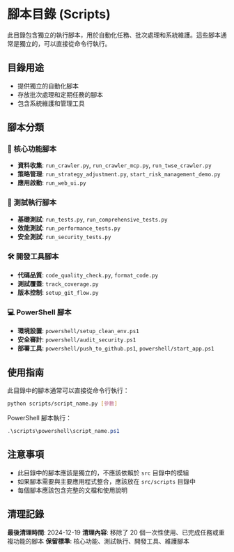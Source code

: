 # 腳本目錄 (Scripts)

此目錄包含獨立的執行腳本，用於自動化任務、批次處理和系統維護。這些腳本通常是獨立的，可以直接從命令行執行。

## 目錄用途

- 提供獨立的自動化腳本
- 存放批次處理和定期任務的腳本
- 包含系統維護和管理工具

## 腳本分類

### 🚀 核心功能腳本
- **資料收集**: `run_crawler.py`, `run_crawler_mcp.py`, `run_twse_crawler.py`
- **策略管理**: `run_strategy_adjustment.py`, `start_risk_management_demo.py`
- **應用啟動**: `run_web_ui.py`

### 🧪 測試執行腳本
- **基礎測試**: `run_tests.py`, `run_comprehensive_tests.py`
- **效能測試**: `run_performance_tests.py`
- **安全測試**: `run_security_tests.py`

### 🛠️ 開發工具腳本
- **代碼品質**: `code_quality_check.py`, `format_code.py`
- **測試覆蓋**: `track_coverage.py`
- **版本控制**: `setup_git_flow.py`

### 💻 PowerShell 腳本
- **環境設置**: `powershell/setup_clean_env.ps1`
- **安全審計**: `powershell/audit_security.ps1`
- **部署工具**: `powershell/push_to_github.ps1`, `powershell/start_app.ps1`

## 使用指南

此目錄中的腳本通常可以直接從命令行執行：

```bash
python scripts/script_name.py [參數]
```

PowerShell 腳本執行：
```powershell
.\scripts\powershell\script_name.ps1
```

## 注意事項

- 此目錄中的腳本應該是獨立的，不應該依賴於 `src` 目錄中的模組
- 如果腳本需要與主要應用程式整合，應該放在 `src/scripts` 目錄中
- 每個腳本應該包含完整的文檔和使用說明

## 清理記錄

**最後清理時間**: 2024-12-19
**清理內容**: 移除了 20 個一次性使用、已完成任務或重複功能的腳本
**保留標準**: 核心功能、測試執行、開發工具、維護腳本
